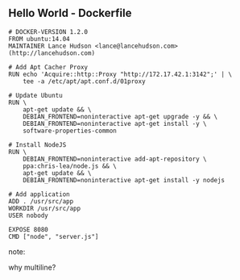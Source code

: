 ##  Hello World - Dockerfile

    # DOCKER-VERSION 1.2.0
    FROM ubuntu:14.04
    MAINTAINER Lance Hudson <lance@lancehudson.com> (http://lancehudson.com)

    # Add Apt Cacher Proxy
    RUN echo 'Acquire::http::Proxy "http://172.17.42.1:3142";' | \
        tee -a /etc/apt/apt.conf.d/01proxy

    # Update Ubuntu
    RUN \
        apt-get update && \
        DEBIAN_FRONTEND=noninteractive apt-get upgrade -y && \
        DEBIAN_FRONTEND=noninteractive apt-get install -y \
        software-properties-common
<!-- .element: class="bash" -->

    # Install NodeJS
    RUN \
        DEBIAN_FRONTEND=noninteractive add-apt-repository \
        ppa:chris-lea/node.js && \
        apt-get update && \
        DEBIAN_FRONTEND=noninteractive apt-get install -y nodejs

    # Add application
    ADD . /usr/src/app
    WORKDIR /usr/src/app
    USER nobody

    EXPOSE 8080
    CMD ["node", "server.js"]
<!-- .element: class="bash" -->

note:

why multiline?
